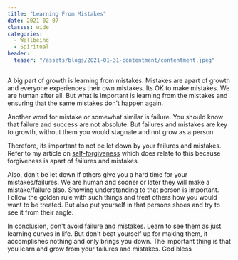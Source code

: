 ```yaml
---
title: "Learning From Mistakes"
date: 2021-02-07
classes: wide
categories:
  - Wellbeing
  - Spiritual 
header:
  teaser: "/assets/blogs/2021-01-31-contentment/contentment.jpeg"
---
```


A big part of growth is learning from mistakes. Mistakes are apart of growth and everyone experiences their own mistakes. Its OK to make mistakes. We are human after all. But what is important is learning from the mistakes and ensuring that the same mistakes don't happen again.

Another word for mistake or somewhat similar is failure. You should know that failure and success are not absolute. But failures and mistakes are key to growth, without them you would stagnate and not grow as a person. 

Therefore, its important to not be let down by your failures and mistakes. Refer to my article on [self-forgiveness](https://lovehumanity.gitlab.io/wellbeing/spiritual/Self-Forgiveness/) which does relate to this because forgiveness is apart of failures and mistakes. 

Also, don't be let down if others give you a hard time for your mistakes/failures. We are human and sooner or later they will make a mistake/failure also. Showing understanding to that person is important. Follow the golden rule with such things and treat others how you would want to be treated. But also put yourself in that persons shoes and try to see it from their angle.

In conclusion, don't avoid failure and mistakes. Learn to see them as just learning curves in life. But don't beat yourself up for making them, it accomplishes nothing and only brings you down. The important thing is that you learn and grow from your failures and mistakes. God bless
